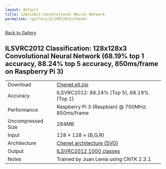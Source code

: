 ```yaml
---
layout: default
title: 128x128x3 Convolutional Neural Network
permalink: /gallery/ILSVRC2012/Chenet
---
```


[Back to Gallery](/ELL/gallery)

## ILSVRC2012 Classification: 128x128x3 Convolutional Neural Network (68.19% top 1 accuracy, 88.24% top 5 accuracy, 850ms/frame on Raspberry Pi 3)

<table class="table table-striped table-bordered">
    <tr>
        <td> Download </td>
        <td colspan="3"> <a href="https://github.com/Microsoft/ELL-models/raw/master/models/ILSVRC2012/Chenet/Chenet.ell.zip">Chenet.ell.zip</a></td>
    </tr>
    <tr>
        <td> Accuracy </td>
        <td colspan="3"> ILSVRC2012: 88.24% (Top 5), 68.19% (Top 1) </td>
    </tr>
    <tr>
        <td> Performance </td>
        <td colspan="3"> Raspberry Pi 3 (Raspbian) @ 700MHz: 850ms/frame </td>
    </tr>
    <tr>
        <td> Uncompressed Size </td>
        <td colspan="3"> 284MB </td>
    </tr>
    <tr>
        <td> Input </td>
        <td colspan="3"> 128 &times; 128 &times; {B,G,R} </td>
    </tr>
    <tr>
        <td> Architecture </td>
        <td>
            <a href="https://github.com/Microsoft/ELL-models/raw/master/models/ILSVRC2012/Chenet/Chenet.cntk.svg?sanitize=true" target="_blank">Chenet architecture (SVG)</a>
        </td>
    </tr>
    <tr>
        <td> Output </td>
        <td colspan="3"> <a href="https://github.com/Microsoft/ELL-models/raw/master/models/ILSVRC2012/categories.txt">ILSVRC2012 1000 classes</a> </td>
    </tr>
    <tr>
        <td> Notes </td>
        <td colspan="3"> Trained by Juan Lema using CNTK 2.3.1 </td>
    </tr>
</table>

